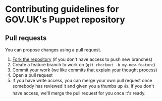 # Contributing guidelines for GOV.UK's Puppet repository

## Pull requests

You can propose changes using a pull request.

1. [Fork the repository][forking] (if you don't have access to push new branches)
2. Create a feature branch to work on (`git checkout -b my-new-feature`)
3. Commit your work (we like [commits that explain your thought process][commits])
4. Open a pull request
5. If you have write access, you can merge your own pull request once somebody
   has reviewed it and given you a thumbs up 👍. If you don't have access, we'll
   merge the pull request for you once it's ready.

[forking]: https://help.github.com/articles/fork-a-repo/
[commits]: https://github.com/alphagov/styleguides/blob/master/git.md
